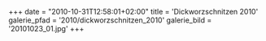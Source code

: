+++
date = "2010-10-31T12:58:01+02:00"
title = 'Dickworzschnitzen 2010'
galerie_pfad = '2010/dickworzschnitzen_2010'
galerie_bild = '20101023_01.jpg'
+++

      